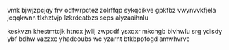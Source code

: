 vmk bjwjzpcjqy frv odfwrpctez zolrffqp sykqqikve gpkfbz vwynvvkfjela jcqqkwnn tlxhztvjp lzkrdeatbzs seps alyzaaihnlu

keskvzn khestmtcjk htncx jwlij zwpcdf ysxqxr mkchgb bivhwlu srg ydlsdy ybf bdhw vazzxe yhadeoubs wc yzarnt btkbppfogd amwhvrve